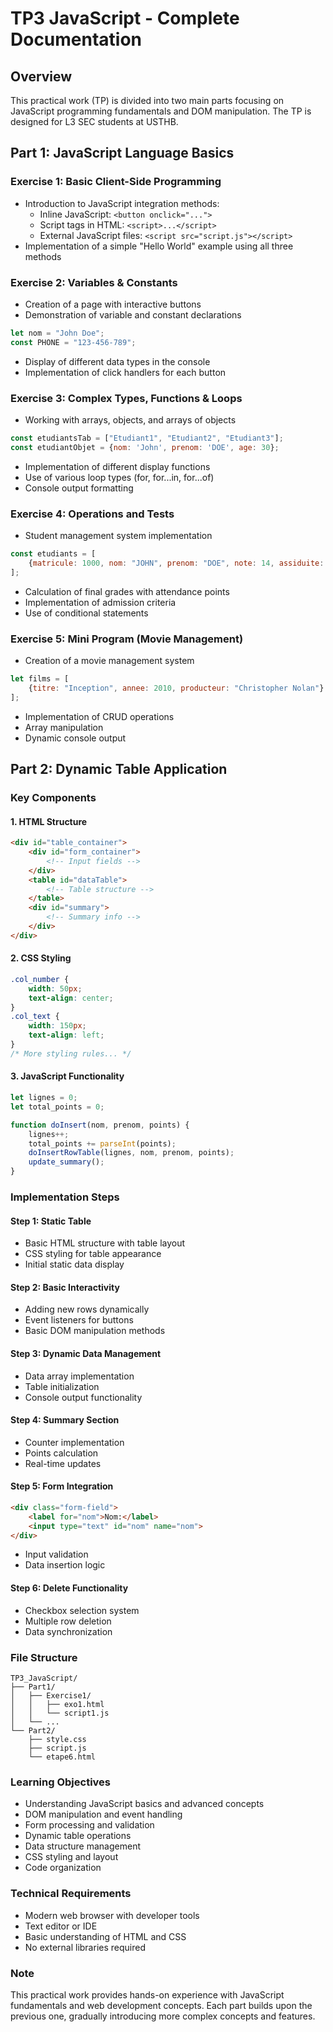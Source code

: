 # TP3 JavaScript - Complete Documentation

## Overview
This practical work (TP) is divided into two main parts focusing on JavaScript programming fundamentals and DOM manipulation. The TP is designed for L3 SEC students at USTHB.

## Part 1: JavaScript Language Basics

### Exercise 1: Basic Client-Side Programming
- Introduction to JavaScript integration methods:
  - Inline JavaScript: `<button onclick="...">`
  - Script tags in HTML: `<script>...</script>`
  - External JavaScript files: `<script src="script.js"></script>`
- Implementation of a simple "Hello World" example using all three methods

### Exercise 2: Variables & Constants
- Creation of a page with interactive buttons
- Demonstration of variable and constant declarations
```javascript
let nom = "John Doe";
const PHONE = "123-456-789";
```
- Display of different data types in the console
- Implementation of click handlers for each button

### Exercise 3: Complex Types, Functions & Loops
- Working with arrays, objects, and arrays of objects
```javascript
const etudiantsTab = ["Etudiant1", "Etudiant2", "Etudiant3"];
const etudiantObjet = {nom: 'John', prenom: 'DOE', age: 30};
```
- Implementation of different display functions
- Use of various loop types (for, for...in, for...of)
- Console output formatting

### Exercise 4: Operations and Tests
- Student management system implementation
```javascript
const etudiants = [
    {matricule: 1000, nom: "JOHN", prenom: "DOE", note: 14, assiduite: 5}
];
```
- Calculation of final grades with attendance points
- Implementation of admission criteria
- Use of conditional statements

### Exercise 5: Mini Program (Movie Management)
- Creation of a movie management system
```javascript
let films = [
    {titre: "Inception", annee: 2010, producteur: "Christopher Nolan"}
];
```
- Implementation of CRUD operations
- Array manipulation
- Dynamic console output

## Part 2: Dynamic Table Application

### Key Components

#### 1. HTML Structure
```html
<div id="table_container">
    <div id="form_container">
        <!-- Input fields -->
    </div>
    <table id="dataTable">
        <!-- Table structure -->
    </table>
    <div id="summary">
        <!-- Summary info -->
    </div>
</div>
```

#### 2. CSS Styling
```css
.col_number {
    width: 50px;
    text-align: center;
}
.col_text {
    width: 150px;
    text-align: left;
}
/* More styling rules... */
```

#### 3. JavaScript Functionality
```javascript
let lignes = 0;
let total_points = 0;

function doInsert(nom, prenom, points) {
    lignes++;
    total_points += parseInt(points);
    doInsertRowTable(lignes, nom, prenom, points);
    update_summary();
}
```

### Implementation Steps

#### Step 1: Static Table
- Basic HTML structure with table layout
- CSS styling for table appearance
- Initial static data display

#### Step 2: Basic Interactivity
- Adding new rows dynamically
- Event listeners for buttons
- Basic DOM manipulation methods

#### Step 3: Dynamic Data Management
- Data array implementation
- Table initialization
- Console output functionality

#### Step 4: Summary Section
- Counter implementation
- Points calculation
- Real-time updates

#### Step 5: Form Integration
```html
<div class="form-field">
    <label for="nom">Nom:</label>
    <input type="text" id="nom" name="nom">
</div>
```
- Input validation
- Data insertion logic

#### Step 6: Delete Functionality
- Checkbox selection system
- Multiple row deletion
- Data synchronization

### File Structure
```
TP3_JavaScript/
├── Part1/
│   ├── Exercise1/
│   │   ├── exo1.html
│   │   └── script1.js
│   └── ...
└── Part2/
    ├── style.css
    ├── script.js
    └── etape6.html
```

### Learning Objectives
- Understanding JavaScript basics and advanced concepts
- DOM manipulation and event handling
- Form processing and validation
- Dynamic table operations
- Data structure management
- CSS styling and layout
- Code organization

### Technical Requirements
- Modern web browser with developer tools
- Text editor or IDE
- Basic understanding of HTML and CSS
- No external libraries required

### Note
This practical work provides hands-on experience with JavaScript fundamentals and web development concepts. Each part builds upon the previous one, gradually introducing more complex concepts and features.
